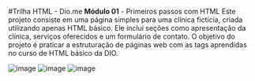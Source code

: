 #Trilha HTML - Dio.me
**Módulo 01** - Primeiros passos com HTML
Este projeto consiste em uma página simples para uma clínica fictícia, criada utilizando apenas HTML básico. Ele inclui seções como apresentação da clínica, serviços oferecidos e um formulário de contato. O objetivo do projeto é praticar a estruturação de páginas web com as tags aprendidas no curso de HTML básico da DIO.


![image](https://github.com/user-attachments/assets/b39279d6-f807-4cb1-b485-f6d42cb21503)
![image](https://github.com/user-attachments/assets/8106a5be-dca0-44be-bdc4-ca8e9fdd5d3c)
![image](https://github.com/user-attachments/assets/c176c45a-71df-42ab-beee-e4e96cbc2375)


